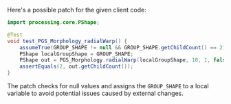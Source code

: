 Here's a possible patch for the given client code:

```java
import processing.core.PShape;

@Test
void test_PGS_Morphology_radialWarp() {
    assumeTrue(GROUP_SHAPE != null && GROUP_SHAPE.getChildCount() == 2);
    PShape localGroupShape = GROUP_SHAPE;
    PShape out = PGS_Morphology.radialWarp(localGroupShape, 10, 1, false);
    assertEquals(2, out.getChildCount());
}
```

The patch checks for null values and assigns the `GROUP_SHAPE` to a local variable to avoid potential issues caused by external changes.